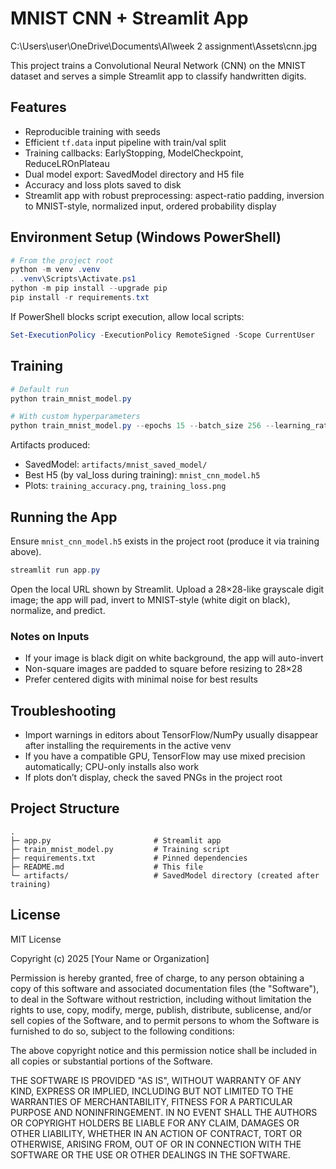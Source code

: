 # MNIST CNN + Streamlit App

C:\Users\user\OneDrive\Documents\AI\week 2 assignment\Assets\cnn.jpg

This project trains a Convolutional Neural Network (CNN) on the MNIST dataset and serves a simple Streamlit app to classify handwritten digits.

## Features
- Reproducible training with seeds
- Efficient `tf.data` input pipeline with train/val split
- Training callbacks: EarlyStopping, ModelCheckpoint, ReduceLROnPlateau
- Dual model export: SavedModel directory and H5 file
- Accuracy and loss plots saved to disk
- Streamlit app with robust preprocessing: aspect-ratio padding, inversion to MNIST-style, normalized input, ordered probability display

## Environment Setup (Windows PowerShell)
```powershell
# From the project root
python -m venv .venv
. .venv\Scripts\Activate.ps1
python -m pip install --upgrade pip
pip install -r requirements.txt
```

If PowerShell blocks script execution, allow local scripts:
```powershell
Set-ExecutionPolicy -ExecutionPolicy RemoteSigned -Scope CurrentUser
```

## Training
```powershell
# Default run
python train_mnist_model.py

# With custom hyperparameters
python train_mnist_model.py --epochs 15 --batch_size 256 --learning_rate 0.0007 --val_split 0.1667 --model_dir artifacts/mnist_saved_model --model_h5 mnist_cnn_model.h5
```
Artifacts produced:
- SavedModel: `artifacts/mnist_saved_model/`
- Best H5 (by val_loss during training): `mnist_cnn_model.h5`
- Plots: `training_accuracy.png`, `training_loss.png`

## Running the App
Ensure `mnist_cnn_model.h5` exists in the project root (produce it via training above).
```powershell
streamlit run app.py
```
Open the local URL shown by Streamlit. Upload a 28×28-like grayscale digit image; the app will pad, invert to MNIST-style (white digit on black), normalize, and predict.

### Notes on Inputs
- If your image is black digit on white background, the app will auto-invert
- Non-square images are padded to square before resizing to 28×28
- Prefer centered digits with minimal noise for best results

## Troubleshooting
- Import warnings in editors about TensorFlow/NumPy usually disappear after installing the requirements in the active venv
- If you have a compatible GPU, TensorFlow may use mixed precision automatically; CPU-only installs also work
- If plots don’t display, check the saved PNGs in the project root

## Project Structure
```
.
├─ app.py                       # Streamlit app
├─ train_mnist_model.py         # Training script
├─ requirements.txt             # Pinned dependencies
├─ README.md                    # This file
└─ artifacts/                   # SavedModel directory (created after training)
```

## License
MIT License

Copyright (c) 2025 [Your Name or Organization]

Permission is hereby granted, free of charge, to any person obtaining a copy
of this software and associated documentation files (the "Software"), to deal
in the Software without restriction, including without limitation the rights
to use, copy, modify, merge, publish, distribute, sublicense, and/or sell
copies of the Software, and to permit persons to whom the Software is
furnished to do so, subject to the following conditions:

The above copyright notice and this permission notice shall be included in all
copies or substantial portions of the Software.

THE SOFTWARE IS PROVIDED "AS IS", WITHOUT WARRANTY OF ANY KIND, EXPRESS OR
IMPLIED, INCLUDING BUT NOT LIMITED TO THE WARRANTIES OF MERCHANTABILITY,
FITNESS FOR A PARTICULAR PURPOSE AND NONINFRINGEMENT. IN NO EVENT SHALL THE
AUTHORS OR COPYRIGHT HOLDERS BE LIABLE FOR ANY CLAIM, DAMAGES OR OTHER
LIABILITY, WHETHER IN AN ACTION OF CONTRACT, TORT OR OTHERWISE, ARISING FROM,
OUT OF OR IN CONNECTION WITH THE SOFTWARE OR THE USE OR OTHER DEALINGS IN THE
SOFTWARE.

